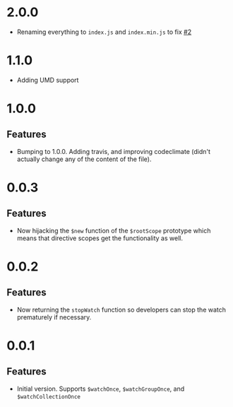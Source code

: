 # 2.0.0

- Renaming everything to `index.js` and `index.min.js` to fix [#2](/../../issues/2)

# 1.1.0

- Adding UMD support

# 1.0.0

## Features

- Bumping to 1.0.0. Adding travis, and improving codeclimate (didn't actually change any of the content of the file).

# 0.0.3

## Features

- Now hijacking the `$new` function of the `$rootScope` prototype which means that directive scopes get the functionality as well.

# 0.0.2

## Features

- Now returning the `stopWatch` function so developers can stop the watch prematurely if necessary.

# 0.0.1

## Features

- Initial version. Supports `$watchOnce`, `$watchGroupOnce`, and `$watchCollectionOnce`
